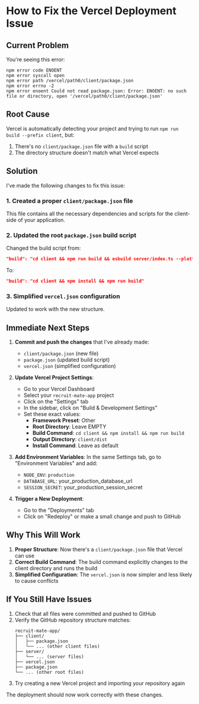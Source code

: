 # How to Fix the Vercel Deployment Issue

## Current Problem

You're seeing this error:
```
npm error code ENOENT
npm error syscall open
npm error path /vercel/path0/client/package.json
npm error errno -2
npm error enoent Could not read package.json: Error: ENOENT: no such file or directory, open '/vercel/path0/client/package.json'
```

## Root Cause

Vercel is automatically detecting your project and trying to run `npm run build --prefix client`, but:
1. There's no `client/package.json` file with a `build` script
2. The directory structure doesn't match what Vercel expects

## Solution

I've made the following changes to fix this issue:

### 1. Created a proper `client/package.json` file

This file contains all the necessary dependencies and scripts for the client-side of your application.

### 2. Updated the root `package.json` build script

Changed the build script from:
```json
"build": "cd client && npm run build && esbuild server/index.ts --platform=node --packages=external --bundle --format=esm --outdir=dist"
```

To:
```json
"build": "cd client && npm install && npm run build"
```

### 3. Simplified `vercel.json` configuration

Updated to work with the new structure.

## Immediate Next Steps

1. **Commit and push the changes** that I've already made:
   - `client/package.json` (new file)
   - `package.json` (updated build script)
   - `vercel.json` (simplified configuration)

2. **Update Vercel Project Settings**:
   - Go to your Vercel Dashboard
   - Select your `recruit-mate-app` project
   - Click on the "Settings" tab
   - In the sidebar, click on "Build & Development Settings"
   - Set these exact values:
     - **Framework Preset**: Other
     - **Root Directory**: Leave EMPTY
     - **Build Command**: `cd client && npm install && npm run build`
     - **Output Directory**: `client/dist`
     - **Install Command**: Leave as default

3. **Add Environment Variables**:
   In the same Settings tab, go to "Environment Variables" and add:
   - `NODE_ENV`: `production`
   - `DATABASE_URL`: your_production_database_url
   - `SESSION_SECRET`: your_production_session_secret

4. **Trigger a New Deployment**:
   - Go to the "Deployments" tab
   - Click on "Redeploy" or make a small change and push to GitHub

## Why This Will Work

1. **Proper Structure**: Now there's a `client/package.json` file that Vercel can use
2. **Correct Build Command**: The build command explicitly changes to the client directory and runs the build
3. **Simplified Configuration**: The `vercel.json` is now simpler and less likely to cause conflicts

## If You Still Have Issues

1. Check that all files were committed and pushed to GitHub
2. Verify the GitHub repository structure matches:
   ```
   recruit-mate-app/
   ├── client/
   │   ├── package.json
   │   └── ... (other client files)
   ├── server/
   │   └── ... (server files)
   ├── vercel.json
   ├── package.json
   └── ... (other root files)
   ```
3. Try creating a new Vercel project and importing your repository again

The deployment should now work correctly with these changes.